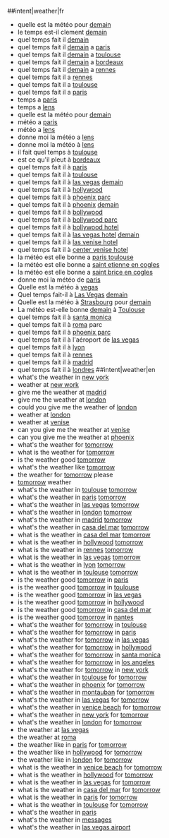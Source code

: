 ##intent|weather|fr
- quelle est la météo pour [demain](time)
- le temps est-il clement [demain](time)
- quel temps fait il [demain](time)
- quel temps fait il [demain](time) a [paris](location)
- quel temps fait il [demain](time) a [toulouse](location)
- quel temps fait il [demain](time) a [bordeaux](location)
- quel temps fait il [demain](time) a [rennes](location)
- quel temps fait il a [rennes](location)
- quel temps fait il a [toulouse](location)
- quel temps fait il a [paris](location)
- temps a [paris](location)
- temps a [lens](location)
- quelle est la météo pour [demain](time)
- météo a [paris](location)
- météo a [lens](location)
- donne moi la météo a [lens](location)
- donne moi la météo à [lens](location)
- il fait quel temps à [toulouse](location)
- est ce qu'il pleut à [bordeaux](location)
- quel temps fait il à [paris](location)
- quel temps fait il à [toulouse](location)
- quel temps fait il à [las vegas](location) [demain](time)
- quel temps fait il à [hollywood](location)
- quel temps fait il à [phoenix parc](location)
- quel temps fait il à [phoenix](location) [demain](time)
- quel temps fait il à [bollywood](location)
- quel temps fait il à [bollywood parc](location)
- quel temps fait il à [bollywood hotel](location)
- quel temps fait il à [las vegas hotel](location) [demain](time)
- quel temps fait il à [las venise hotel](location)
- quel temps fait il à [center venise hotel](location)
- la météo est elle bonne a [paris toulouse](location)
- la météo est elle bonne a [saint etienne en cogles](location)
- la météo est elle bonne a [saint brice en cogles](location)
- donne moi la météo de [paris](location)
- Quelle est la météo à [vegas](location)
- Quel temps fait-il à [Las Vegas](location) [demain](time)
- Quelle est la météo à [Strasbourg](location) pour [demain](time)
- La météo est-elle bonne [demain](time) à [Toulouse](location)
- quel temps fait il à [santa monica](location)
- quel temps fait il à [roma](location) parc
- quel temps fait il à [phoenix parc](location)
- quel temps fait il à l'aéroport de [las vegas](location)
- quel temps fait il à [lyon](location)
- quel temps fait il à [rennes](location)
- quel temps fait il à [madrid](location)
- quel temps fait il à [londres](location)
##intent|weather|en
- what's the weather in [new york](location)
- weather at [new work](location)
- give me the weather at [madrid](location)
- give me the weather at [london](location)
- could you give me the weather of [london](location)
- weather at [london](location)
- weather at [venise](location)
- can you give me the weather at [venise](location)
- can you give me the weather at [phoenix](location)
- what's the weather for [tomorrow](time)
- what is the weather for [tomorrow](time)
- is the weather good [tomorrow](time)
- what's the weather like [tomorrow](time)
- the weather for [tomorrow](time) please
- [tomorrow](time) weather
- what's the weather in [toulouse](location) [tomorrow](time)
- what's the weather in [paris](location) [tomorrow](time)
- what's the weather in [las vegas](location) [tomorrow](time)
- what's the weather in [london](location) [tomorrow](time)
- what's the weather in [madrid](location) [tomorrow](time)
- what's the weather in [casa del mar](location) [tomorrow](time)
- what is the weather in [casa del mar](location) [tomorrow](time)
- what is the weather in [hollywood](location) [tomorrow](time)
- what is the weather in [rennes](location) [tomorrow](time)
- what is the weather in [las vegas](location) [tomorrow](time)
- what is the weather in [lyon](location) [tomorrow](time)
- what is the weather in [toulouse](location) [tomorrow](time)
- is the weather good [tomorrow](time) in [paris](location)
- is the weather good [tomorrow](time) in [toulouse](location)
- is the weather good [tomorrow](time) in [las vegas](location)
- is the weather good [tomorrow](time) in [hollywood](location)
- is the weather good [tomorrow](time) in [casa del mar](location)
- is the weather good [tomorrow](time) in [nantes](location)
- what's the weather for [tomorrow](time) in [toulouse](location)
- what's the weather for [tomorrow](time) in [paris](location)
- what's the weather for [tomorrow](time) in [las vegas](location)
- what's the weather for [tomorrow](time) in [hollywood](location)
- what's the weather for [tomorrow](time) in [santa monica](location)
- what's the weather for [tomorrow](time) in [los angeles](location)
- what's the weather for [tomorrow](time) in [new york](location)
- what's the weather in [toulouse](location) for [tomorrow](time)
- what's the weather in [phoenix](location) for [tomorrow](time)
- what's the weather in [montauban](location) for [tomorrow](time)
- what's the weather in [las vegas](location) for [tomorrow](time)
- what's the weather in [venice beach](location) for [tomorrow](time)
- what's the weather in [new york](location) for [tomorrow](time)
- what's the weather in [london](location) for [tomorrow](time)
- the weather at [las vegas](location)
- the weather at [roma](location)
- the weather like in [paris](location) for [tomorrow](time)
- the weather like in [hollywood](location) for [tomorrow](time)
- the weather like in [london](location) for [tomorrow](time)
- what is the weather in [venice beach](location) for [tomorrow](time)
- what is the weather in [hollywood](location) for [tomorrow](time)
- what is the weather in [las vegas](location) for [tomorrow](time)
- what is the weather in [casa del mar](location) for [tomorrow](time)
- what is the weather in [paris](location) for [tomorrow](time)
- what is the weather in [toulouse](location) for [tomorrow](time)
- what's the weather in [paris](location)
- what's the weather in [messages](location)
- what's the weather in [las vegas airport](location)